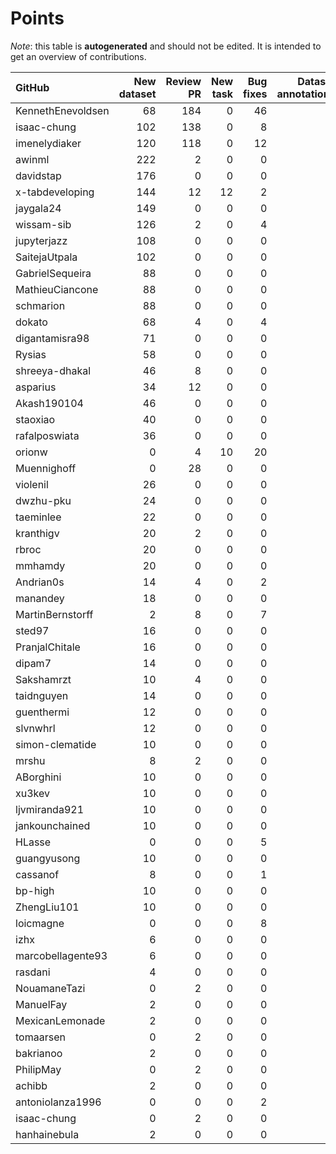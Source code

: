 # Points

_Note_: this table is **autogenerated** and should not be edited. It is intended to get an overview of contributions.

 | GitHub            |   New dataset |   Review PR |   New task |   Bug fixes |   Dataset annotations |   Coordination |   Running Models |   Paper writing |   Total |
|:------------------|--------------:|------------:|-----------:|------------:|----------------------:|---------------:|-----------------:|----------------:|--------:|
| KennethEnevoldsen |            68 |         184 |          0 |          46 |                     9 |             11 |                0 |               0 |     318 |
| isaac-chung       |           102 |         138 |          0 |           8 |                     0 |              4 |                0 |               4 |     256 |
| imenelydiaker     |           120 |         118 |          0 |          12 |                     0 |              0 |                0 |               0 |     250 |
| awinml            |           222 |           2 |          0 |           0 |                     0 |              0 |                0 |               0 |     224 |
| davidstap         |           176 |           0 |          0 |           0 |                     0 |              0 |                0 |               0 |     176 |
| x-tabdeveloping   |           144 |          12 |         12 |           2 |                     0 |              1 |                0 |               0 |     171 |
| jaygala24         |           149 |           0 |          0 |           0 |                     0 |              0 |                0 |               0 |     149 |
| wissam-sib        |           126 |           2 |          0 |           4 |                     0 |              0 |                0 |               0 |     132 |
| jupyterjazz       |           108 |           0 |          0 |           0 |                     0 |              0 |                0 |               0 |     108 |
| SaitejaUtpala     |           102 |           0 |          0 |           0 |                     0 |              0 |                0 |               0 |     102 |
| GabrielSequeira   |            88 |           0 |          0 |           0 |                     0 |              0 |                0 |               0 |      88 |
| MathieuCiancone   |            88 |           0 |          0 |           0 |                     0 |              0 |                0 |               0 |      88 |
| schmarion         |            88 |           0 |          0 |           0 |                     0 |              0 |                0 |               0 |      88 |
| dokato            |            68 |           4 |          0 |           4 |                     0 |              0 |                0 |               0 |      76 |
| digantamisra98    |            71 |           0 |          0 |           0 |                     0 |              0 |                0 |               0 |      71 |
| Rysias            |            58 |           0 |          0 |           0 |                     0 |              0 |                0 |               0 |      58 |
| shreeya-dhakal    |            46 |           8 |          0 |           0 |                     0 |              0 |                0 |               0 |      54 |
| asparius          |            34 |          12 |          0 |           0 |                     0 |              0 |                0 |               0 |      46 |
| Akash190104       |            46 |           0 |          0 |           0 |                     0 |              0 |                0 |               0 |      46 |
| staoxiao          |            40 |           0 |          0 |           0 |                     0 |              0 |                0 |               0 |      40 |
| rafalposwiata     |            36 |           0 |          0 |           0 |                     0 |              0 |                0 |               0 |      36 |
| orionw            |             0 |           4 |         10 |          20 |                     0 |              0 |                0 |               0 |      34 |
| Muennighoff       |             0 |          28 |          0 |           0 |                     0 |              0 |                0 |               0 |      28 |
| violenil          |            26 |           0 |          0 |           0 |                     0 |              0 |                0 |               0 |      26 |
| dwzhu-pku         |            24 |           0 |          0 |           0 |                     0 |              0 |                0 |               0 |      24 |
| taeminlee         |            22 |           0 |          0 |           0 |                     0 |              0 |                0 |               0 |      22 |
| kranthigv         |            20 |           2 |          0 |           0 |                     0 |              0 |                0 |               0 |      22 |
| rbroc             |            20 |           0 |          0 |           0 |                     0 |              0 |                0 |               0 |      20 |
| mmhamdy           |            20 |           0 |          0 |           0 |                     0 |              0 |                0 |               0 |      20 |
| Andrian0s         |            14 |           4 |          0 |           2 |                     0 |              0 |                0 |               0 |      20 |
| manandey          |            18 |           0 |          0 |           0 |                     0 |              0 |                0 |               0 |      18 |
| MartinBernstorff  |             2 |           8 |          0 |           7 |                     0 |              0 |                0 |               0 |      17 |
| sted97            |            16 |           0 |          0 |           0 |                     0 |              0 |                0 |               0 |      16 |
| PranjalChitale    |            16 |           0 |          0 |           0 |                     0 |              0 |                0 |               0 |      16 |
| dipam7            |            14 |           0 |          0 |           0 |                     0 |              0 |                0 |               0 |      14 |
| Sakshamrzt        |            10 |           4 |          0 |           0 |                     0 |              0 |                0 |               0 |      14 |
| taidnguyen        |            14 |           0 |          0 |           0 |                     0 |              0 |                0 |               0 |      14 |
| guenthermi        |            12 |           0 |          0 |           0 |                     0 |              0 |                0 |               0 |      12 |
| slvnwhrl          |            12 |           0 |          0 |           0 |                     0 |              0 |                0 |               0 |      12 |
| simon-clematide   |            10 |           0 |          0 |           0 |                     0 |              0 |                0 |               0 |      10 |
| mrshu             |             8 |           2 |          0 |           0 |                     0 |              0 |                0 |               0 |      10 |
| ABorghini         |            10 |           0 |          0 |           0 |                     0 |              0 |                0 |               0 |      10 |
| xu3kev            |            10 |           0 |          0 |           0 |                     0 |              0 |                0 |               0 |      10 |
| ljvmiranda921     |            10 |           0 |          0 |           0 |                     0 |              0 |                0 |               0 |      10 |
| jankounchained    |            10 |           0 |          0 |           0 |                     0 |              0 |                0 |               0 |      10 |
| HLasse            |             0 |           0 |          0 |           5 |                     5 |              0 |                0 |               0 |      10 |
| guangyusong       |            10 |           0 |          0 |           0 |                     0 |              0 |                0 |               0 |      10 |
| cassanof          |             8 |           0 |          0 |           1 |                     0 |              0 |                1 |               0 |      10 |
| bp-high           |            10 |           0 |          0 |           0 |                     0 |              0 |                0 |               0 |      10 |
| ZhengLiu101       |            10 |           0 |          0 |           0 |                     0 |              0 |                0 |               0 |      10 |
| loicmagne         |             0 |           0 |          0 |           8 |                     0 |              0 |                0 |               0 |       8 |
| izhx              |             6 |           0 |          0 |           0 |                     0 |              0 |                0 |               0 |       6 |
| marcobellagente93 |             6 |           0 |          0 |           0 |                     0 |              0 |                0 |               0 |       6 |
| rasdani           |             4 |           0 |          0 |           0 |                     0 |              0 |                0 |               0 |       4 |
| NouamaneTazi      |             0 |           2 |          0 |           0 |                     0 |              0 |                0 |               0 |       2 |
| ManuelFay         |             2 |           0 |          0 |           0 |                     0 |              0 |                0 |               0 |       2 |
| MexicanLemonade   |             2 |           0 |          0 |           0 |                     0 |              0 |                0 |               0 |       2 |
| tomaarsen         |             0 |           2 |          0 |           0 |                     0 |              0 |                0 |               0 |       2 |
| bakrianoo         |             2 |           0 |          0 |           0 |                     0 |              0 |                0 |               0 |       2 |
| PhilipMay         |             0 |           2 |          0 |           0 |                     0 |              0 |                0 |               0 |       2 |
| achibb            |             2 |           0 |          0 |           0 |                     0 |              0 |                0 |               0 |       2 |
| antoniolanza1996  |             0 |           0 |          0 |           2 |                     0 |              0 |                0 |               0 |       2 |
| isaac-chung       |             0 |           2 |          0 |           0 |                     0 |              0 |                0 |               0 |       2 |
| hanhainebula      |             2 |           0 |          0 |           0 |                     0 |              0 |                0 |               0 |       2 |